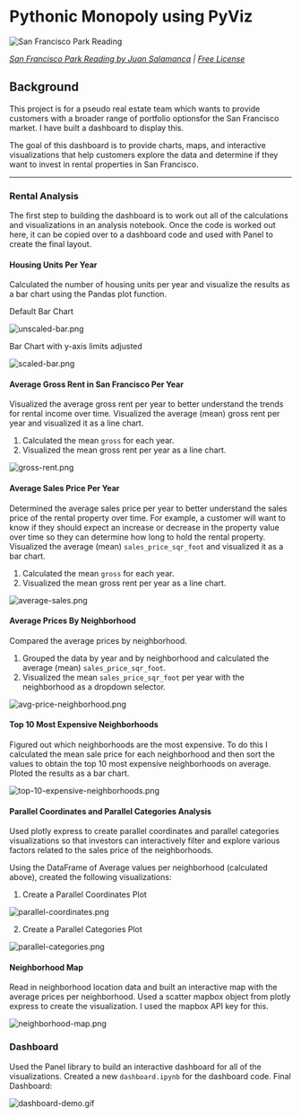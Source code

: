 # Pythonic Monopoly using PyViz

![San Francisco Park Reading](Images/san-francisco-park-reading.jpg)

*[San Francisco Park Reading by Juan Salamanca](https://www.pexels.com/photo/park-san-francisco-reading-61109/) | [Free License](https://www.pexels.com/photo-license/)*

## Background
This project is for a pseudo real estate team which wants to provide customers with a broader range of portfolio optionsfor the San Francisco market. I have built a dashboard to display this. 

The goal of this dashboard is to provide charts, maps, and interactive visualizations that help customers explore the data and determine if they want to invest in rental properties in San Francisco.

---
### Rental Analysis

The first step to building the dashboard is to work out all of the calculations and visualizations in an analysis notebook. Once the code is worked out here, it can be copied over to a dashboard code and used with Panel to create the final layout.

#### Housing Units Per Year

Calculated the number of housing units per year and visualize the results as a bar chart using the Pandas plot function.

Default Bar Chart

  ![unscaled-bar.png](Images/unscaled-bar.png)

Bar Chart with y-axis limits adjusted

  ![scaled-bar.png](Images/scaled-bar.png)


#### Average Gross Rent in San Francisco Per Year

Visualized the average gross rent per year to better understand the trends for rental income over time. Visualized the average (mean) gross rent per year and visualized it as a line chart.

1. Calculated the mean `gross` for each year.
2. Visualized the mean gross rent per year as a line chart.

  ![gross-rent.png](Images/gross-rent.png)

#### Average Sales Price Per Year

Determined the average sales price per year to better understand the sales price of the rental property over time. For example, a customer will want to know if they should expect an increase or decrease in the property value over time so they can determine how long to hold the rental property. Visualized the average (mean) `sales_price_sqr_foot` and visualized it as a bar chart.

1. Calculated the mean `gross` for each year.
2. Visualized the mean gross rent per year as a line chart.

  ![average-sales.png](Images/average-sales.png)

#### Average Prices By Neighborhood

Compared the average prices by neighborhood.

1. Grouped the data by year and by neighborhood and calculated the average (mean) `sales_price_sqr_foot`.
2. Visualized the mean `sales_price_sqr_foot` per year with the neighborhood as a dropdown selector.

  ![avg-price-neighborhood.png](Images/avg-price-neighborhood.png)

#### Top 10 Most Expensive Neighborhoods

Figured out which neighborhoods are the most expensive. To do this I calculated the mean sale price for each neighborhood and then sort the values to obtain the top 10 most expensive neighborhoods on average. Ploted the results as a bar chart.

  ![top-10-expensive-neighborhoods.png](Images/top-10-expensive-neighborhoods.png)

#### Parallel Coordinates and Parallel Categories Analysis

Used plotly express to create parallel coordinates and parallel categories visualizations so that investors can interactively filter and explore various factors related to the sales price of the neighborhoods.

Using the DataFrame of Average values per neighborhood (calculated above), created the following visualizations:

1. Create a Parallel Coordinates Plot

  ![parallel-coordinates.png](Images/parallel-coordinates.png)

2. Create a Parallel Categories Plot

  ![parallel-categories.png](Images/parallel-categories.png)

#### Neighborhood Map

Read in neighborhood location data and built an interactive map with the average prices per neighborhood. Used a scatter mapbox object from plotly express to create the visualization. I used the mapbox API key for this.

  ![neighborhood-map.png](Images/neighborhood-map.png)

### Dashboard

Used the Panel library to build an interactive dashboard for all of the visualizations.
Created a new `dashboard.ipynb` for the dashboard code.
Final Dashboard:

  ![dashboard-demo.gif](Images/dashboard-demo.gif)
